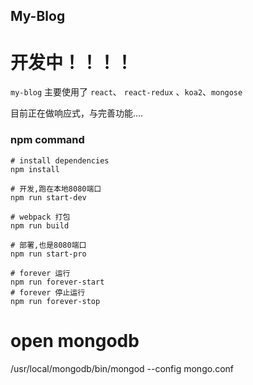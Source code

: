 ## My-Blog

# 开发中！！！！

`my-blog` 主要使用了 `react`、 `react-redux` 、`koa2`、`mongose` 

 目前正在做响应式，与完善功能....

### npm command

```
# install dependencies
npm install

# 开发,跑在本地8080端口
npm run start-dev

# webpack 打包
npm run build

# 部署,也是8080端口
npm run start-pro

# forever 运行
npm run forever-start
# forever 停止运行
npm run forever-stop

```
# open mongodb

/usr/local/mongodb/bin/mongod --config mongo.conf
